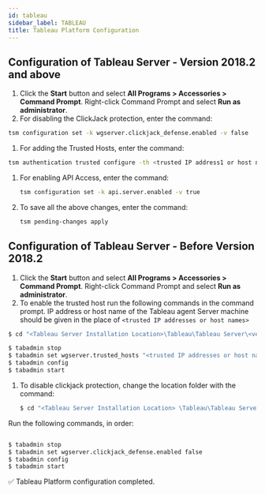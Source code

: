 ```yaml
---
id: tableau 
sidebar_label: TABLEAU 
title: Tableau Platform Configuration
---
```


## Configuration of Tableau Server - Version 2018.2 and above

1. Click the **Start** button and select **All Programs > Accessories > Command Prompt**.
Right-click Command Prompt and select **Run as administrator**.
1. For disabling the ClickJack protection, enter the command:
 ```bash
 tsm configuration set -k wgserver.clickjack_defense.enabled -v false
 ```
1. For adding the Trusted Hosts, enter the command:
 ```bash
 tsm authentication trusted configure -th <trusted IP address1 or host name1>,<trusted IP address2 or host name2>
 ```
1. For enabling API Access, enter the command: 
   ```bash
   tsm configuration set -k api.server.enabled -v true
   ```
2. To save all the above changes, enter the command:
   ```bash
   tsm pending-changes apply
   ``` 

## Configuration of Tableau Server - Before Version 2018.2

1. Click the **Start** button and select **All Programs > Accessories > Command Prompt**.
Right-click Command Prompt and select **Run as administrator**.
1. To enable the trusted host run the following commands in the command prompt. IP address or host name of the Tableau agent Server machine should be given in the place of `<trusted IP addresses or host names>`

 ```bash
$ cd "<Tableau Server Installation Location>\Tableau\Tableau Server\<version>\bin"

 $ tabadmin stop
 $ tabadmin set wgserver.trusted_hosts "<trusted IP addresses or host names>" 
 $ tabadmin config
 $ tabadmin start

 ```

1. To disable clickjack protection, change the location folder with the command:
   ```bash
   $ cd "<Tableau Server Installation Location> \Tableau\Tableau Server\<version>\bin"
   ```

 Run the following commands, in order:

 ```bash

 $ tabadmin stop
 $ tabadmin set wgserver.clickjack_defense.enabled false
 $ tabadmin config
 $ tabadmin start

 ```

:white_check_mark: Tableau Platform configuration completed.
